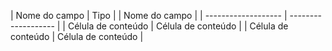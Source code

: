 | Nome do campo  |  Tipo  | | Nome do campo  |
| ------------------- | ------------------- | 
|  Célula de conteúdo |  Célula de conteúdo |
|  Célula de conteúdo |  Célula de conteúdo |
